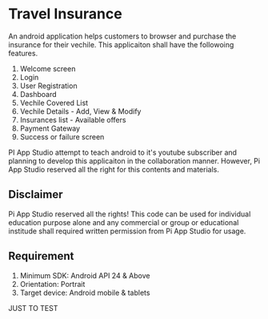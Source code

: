 # Travel Insurance

An android application helps customers to browser and purchase the insurance for their vechile. This applicaiton shall have the followoing features.

 1. Welcome screen
 2. Login
 3. User Registration
 4. Dashboard
 5. Vechile Covered List 
 6. Vechile Details - Add, View & Modify
 7. Insurances list - Available offers
 8. Payment Gateway
 9. Success or failure screen

PI App Studio attempt to teach android to it's youtube subscriber and planning to develop this applicaiton in the collaboration manner. However, Pi App Studio reserved all the right for this contents and materials.

## Disclaimer

Pi App Studio reserved all the rights! This code can be used for individual education purpose alone and any commercial or group or educational institude shall required written permission from Pi App Studio for usage.

## Requirement

 1. Minimum SDK: Android API 24 & Above
 2. Orientation: Portrait
 3. Target device: Android mobile & tablets


JUST TO TEST
